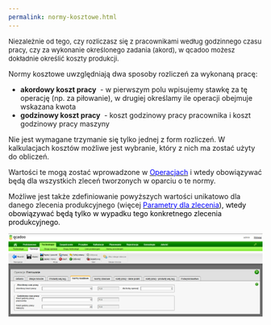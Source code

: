 ```yaml
--- 
permalink: normy-kosztowe.html 
---
```


<font size="2">
        Niezależnie od tego, czy rozliczasz się z pracownikami według godzinnego czasu pracy, czy za wykonanie określonego zadania (akord), w qcadoo możesz dokładnie określić koszty produkcji.
    </font>

Normy kosztowe uwzględniają dwa sposoby rozliczeń za wykonaną pracę:

- **akordowy koszt pracy** &nbsp;- w pierwszym polu wpisujemy stawkę za tę operację (np. za piłowanie), w drugiej określamy ile operacji obejmuje wskazana kwota
- **godzinowy koszt pracy** &nbsp;- koszt godzinowy pracy pracownika i koszt godzinowy pracy maszyny

Nie jest wymagane trzymanie się tylko jednej z form rozliczeń. W kalkulacjach kosztów możliwe jest wybranie, który z nich ma zostać użyty do obliczeń.

Wartości te mogą zostać wprowadzone w <font color="#0000ff"><a href="/operacje"><font color="#0000ff">Operacjach</font></a> </font>i wtedy obowiązywać będą dla wszystkich zleceń tworzonych w oparciu o te normy.

Możliwe jest także zdefiniowanie powyższych wartości unikatowo dla danego zlecenia produkcyjnego (więcej&nbsp;[<font color="#0000ff">Parametry dla zlecenia</font>](/parametry-dla-zlecenia)<font color="#000000">), wtedy obowiązywać będą tylko w wypadku tego konkretnego zlecenia produkcyjnego.</font>

[![](/images/technologie-%20operacje-%20normy%20kosztowe.png)](/images/technologie-%20operacje-%20normy%20kosztowe.png)

